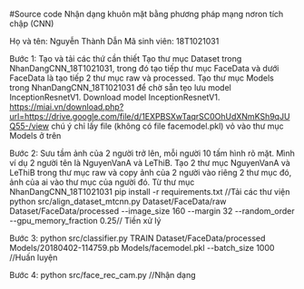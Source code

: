 #Source code Nhận dạng khuôn mặt bằng phương pháp mạng nơron tích chập (CNN)

Họ và tên: Nguyễn Thành Dẫn
Mã sinh viên: 18T1021031

Bước 1: Tạo và tải các thứ cần thiết
  Tạo thư mục Dataset trong NhanDangCNN_18T1021031, trong đó tạo tiếp thư mục FaceData và dưới FaceData là tạo tiếp 2 thư mục raw và processed.
  Tạo thư mục Models trong NhanDangCNN_18T1021031 để chờ sẵn tẹo lưu model InceptionResnetV1.
  Download model InceptionResnetV1.
    https://miai.vn/download.php?url=https://drive.google.com/file/d/1EXPBSXwTaqrSC0OhUdXNmKSh9qJUQ55-/view
  chú ý chỉ lấy file (không có file facemodel.pkl) vỏ vào thư mục Models ở trên
  
Bước 2:
  Sưu tầm ảnh của 2 người trở lên, mỗi người 10 tấm hình rõ mặt. Mình ví dụ 2 người tên là NguyenVanA và LeThiB. Tạo 2 thư mục NguyenVanA và LeThiB trong thư mục raw và copy ảnh của 2 người vào riêng 2 thư mục đó, ảnh của ai vào thư mục của người đó.
  Từ thư mục NhanDangCNN_18T1021031
        pip install -r requirements.txt //Tải các thư viện
        python src/align_dataset_mtcnn.py  Dataset/FaceData/raw Dataset/FaceData/processed --image_size 160 --margin 32  --random_order --gpu_memory_fraction 0.25// Tiền xử lý
        
Bước 3:
        python src/classifier.py TRAIN Dataset/FaceData/processed Models/20180402-114759.pb Models/facemodel.pkl --batch_size 1000 //Huấn luyện
        
Bước 4:
        python src/face_rec_cam.py //Nhận dạng
